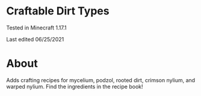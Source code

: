 # Craftable Dirt Types

Tested in Minecraft 1.17.1

Last edited 06/25/2021

# About

Adds crafting recipes for mycelium, podzol, rooted dirt, crimson nylium, and warped nylium.  Find the ingredients in the recipe book!
